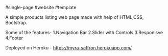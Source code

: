 #single-page #website #template

A simple products listing web page made with help of HTML,CSS, Bootstrap.

Some of the features-
1.Navigation Bar
2.Slider with Controls
3.Responisve
4.Footer

Deployed on Heroku - https://myra-saffron.herokuapp.com/
